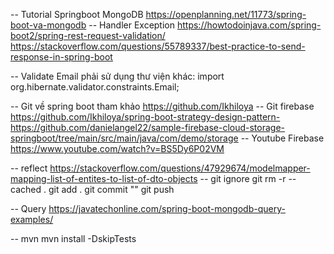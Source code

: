 -- Tutorial Springboot MongoDB
https://openplanning.net/11773/spring-boot-va-mongodb
-- Handler Exception
https://howtodoinjava.com/spring-boot2/spring-rest-request-validation/
https://stackoverflow.com/questions/55789337/best-practice-to-send-response-in-spring-boot

-- Validate Email phải sử dụng thư viện khác:
import org.hibernate.validator.constraints.Email;

-- Git về spring boot tham khảo
https://github.com/Ikhiloya
-- Git firebase
https://github.com/Ikhiloya/spring-boot-strategy-design-pattern-
https://github.com/danielangel22/sample-firebase-cloud-storage-springboot/tree/main/src/main/java/com/demo/storage
-- Youtube Firebase
https://www.youtube.com/watch?v=BS5Dy6P02VM

-- reflect
https://stackoverflow.com/questions/47929674/modelmapper-mapping-list-of-entites-to-list-of-dto-objects
-- git ignore
git rm -r --cached .
git add .
git commit ""
git push 

-- Query
https://javatechonline.com/spring-boot-mongodb-query-examples/

-- mvn
mvn install -DskipTests